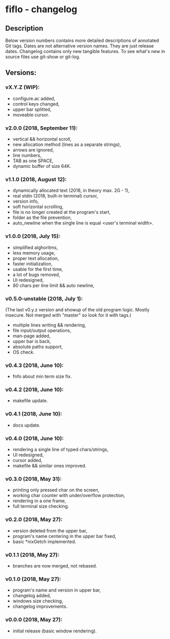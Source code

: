 # fiflo - changelog

## Description
Below version numbers contains more detailed descriptions of annotated Git
tags. Dates are not alternative version names. They are just release dates.
Changelog contains only new tangible features. To see what's new in source
files use git-show or git-log.

## Versions:
### vX.Y.Z (WIP):
- configure.ac added,
- control keys changed,
- upper bar splitted,
- moveable cursor.

### v2.0.0 (2018, September 11):
- vertical && horizontal scroll,
- new allocation method (lines as a separate strings),
- arrows are ignored,
- line numbers,
- TAB as one SPACE,
- dynamic buffer of size 64K.

### v1.1.0 (2018, August 12):
- dynamically allocated text (2018, in theory max. 2G - 1),
- real stdin (2018, built-in terminal) cursor,
- version info,
- soft horizontal scrolling,
- file is no longer created at the program's start,
- folder as the file prevention,
- auto_newline when the single line is equal <user's terminal width>.

### v1.0.0 (2018, July 15):
- simplified alghoritms,
- less memory usage,
- proper text allocation,
- faster initialization,
- usable for the first time,
- a lot of bugs removed,
- UI redesigned,
- 80 chars per line limit && auto newline,

### v0.5.0-unstable (2018, July 1):
(The last v0.y.z version and showup of the old program logic. Mostly insecure.
Not merged with "master" so look for it with tags.)
- multiple lines writing && rendering,
- file input/output operations,
- man-page added,
- upper bar is back,
- absolute paths support,
- OS check.

### v0.4.3 (2018, June 10):
- fnfo about min term size fix.

### v0.4.2 (2018, June 10):
- makefile update.

### v0.4.1 (2018, June 10):
- docs update.

### v0.4.0 (2018, June 10):
- rendering a single line of typed chars/strings,
- UI redesigned,
- cursor added,
- makefile && similar ones improved.

### v0.3.0 (2018, May 31):
- printing only pressed char on the screen,
- working char counter with under/overflow protection,
- rendering in a one frame,
- full terminal size checking.

### v0.2.0 (2018, May 27):
- version deleted from the upper bar,
- program's name centering in the upper bar fixed,
- basic *nixGetch implemented.

### v0.1.1 (2018, May 27):
- branches are now merged, not rebased.

### v0.1.0 (2018, May 27):
- program's name and version in upper bar,
- changelog added,
- windows size checking,
- changelog improvements.

### v0.0.0 (2018, May 27):
- initial release (basic window rendering).

